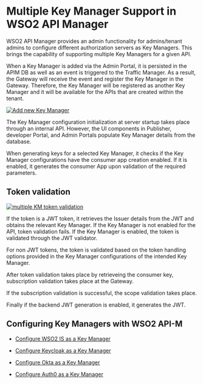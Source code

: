 # Multiple Key Manager Support in WSO2 API Manager

WSO2 API Manager provides an admin functionality for admins/tenant admins to configure different authorization servers as Key Managers.
This brings the capability of supporting multiple Key Managers for a given API.

When a Key Manager is added via the Admin Portal, it is persisted in the APIM DB as well as an event is triggered to the Traffic Manager. As a result, the Gateway will receive the event and register the Key Manager in the Gateway.
Therefore, the Key Manager will be registered as another Key Manager and it will be available for the APIs that are created within the tenant.

[![Add new Key Manager]({{base_path}}/assets/img/administer/add-km-overview.png)]({{base_path}}/assets/img/administer/add-km-overview.png)

The Key Manager configuration initialization at server startup takes place through an internal API. However, the UI components in Publisher, developer Portal, and Admin Portals populate Key Manager details from the database.

When generating keys for a selected Key Manager, it checks if the Key Manager configurations have the consumer app creation enabled. If it is enabled, it generates the consumer App upon validation of the required parameters.

## Token validation

[![multiple KM token validation]({{base_path}}/assets/img/administer/multiple-km-token-validation.png)]({{base_path}}/assets/img/administer/multiple-km-token-validation.png)

If the token is a JWT token, it retrieves the Issuer details from the JWT and obtains the relevant Key Manager. If the Key Manager is not enabled for the API, token validation fails.
If the Key Manager is enabled, the token is validated through the JWT validator.

For non JWT tokens, the token is validated based on the token handling options provided in the Key Manager configurations of the intended Key Manager.

After token validation takes place by retrieveing the consumer key, subscription validation takes place at the Gateway.

If the subscription validation is successful, the scope validation takes place.

Finally if the backend JWT generation is enabled, it generates the JWT.

## Configuring Key Managers with WSO2 API-M

- [Configure WSO2 IS as a Key Manager]({{base_path}}/administer/key-managers/configure-wso2is-connector/)

- [Configure Keycloak as a Key Manager]({{base_path}}/administer/key-managers/configure-keycloak-connector/)

- [Configure Okta as a Key Manager]({{base_path}}/administer/key-managers/configure-okta-connector/)

- [Configure Auth0 as a Key Manager]({{base_path}}/administer/key-managers/configure-auth0-connector/)
